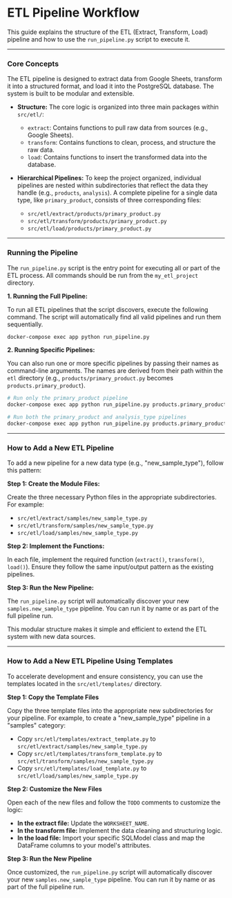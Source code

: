# ETL Pipeline Workflow

This guide explains the structure of the ETL (Extract, Transform, Load) pipeline
and how to use the `run_pipeline.py` script to execute it.

---

### Core Concepts

The ETL pipeline is designed to extract data from Google Sheets, transform it
into a structured format, and load it into the PostgreSQL database. The system
is built to be modular and extensible.

- **Structure:** The core logic is organized into three main packages within
  `src/etl/`:

  - `extract`: Contains functions to pull raw data from sources (e.g., Google
    Sheets).
  - `transform`: Contains functions to clean, process, and structure the raw
    data.
  - `load`: Contains functions to insert the transformed data into the database.

- **Hierarchical Pipelines:** To keep the project organized, individual
  pipelines are nested within subdirectories that reflect the data they handle
  (e.g., `products`, `analysis`). A complete pipeline for a single data type,
  like `primary_product`, consists of three corresponding files:
  - `src/etl/extract/products/primary_product.py`
  - `src/etl/transform/products/primary_product.py`
  - `src/etl/load/products/primary_product.py`

---

### Running the Pipeline

The `run_pipeline.py` script is the entry point for executing all or part of the
ETL process. All commands should be run from the `my_etl_project` directory.

**1. Running the Full Pipeline:**

To run all ETL pipelines that the script discovers, execute the following
command. The script will automatically find all valid pipelines and run them
sequentially.

```bash
docker-compose exec app python run_pipeline.py
```

**2. Running Specific Pipelines:**

You can also run one or more specific pipelines by passing their names as
command-line arguments. The names are derived from their path within the `etl`
directory (e.g., `products/primary_product.py` becomes
`products.primary_product`).

```bash
# Run only the primary_product pipeline
docker-compose exec app python run_pipeline.py products.primary_product

# Run both the primary_product and analysis_type pipelines
docker-compose exec app python run_pipeline.py products.primary_product analysis.analysis_type
```

---

### How to Add a New ETL Pipeline

To add a new pipeline for a new data type (e.g., "new_sample_type"), follow this
pattern:

**Step 1: Create the Module Files:**

Create the three necessary Python files in the appropriate subdirectories. For
example:

- `src/etl/extract/samples/new_sample_type.py`
- `src/etl/transform/samples/new_sample_type.py`
- `src/etl/load/samples/new_sample_type.py`

**Step 2: Implement the Functions:**

In each file, implement the required function (`extract()`, `transform()`,
`load()`). Ensure they follow the same input/output pattern as the existing
pipelines.

**Step 3: Run the New Pipeline:**

The `run_pipeline.py` script will automatically discover your new
`samples.new_sample_type` pipeline. You can run it by name or as part of the
full pipeline run.

This modular structure makes it simple and efficient to extend the ETL system
with new data sources.

---

### How to Add a New ETL Pipeline Using Templates

To accelerate development and ensure consistency, you can use the templates
located in the `src/etl/templates/` directory.

**Step 1: Copy the Template Files**

Copy the three template files into the appropriate new subdirectories for your
pipeline. For example, to create a "new_sample_type" pipeline in a "samples"
category:

- Copy `src/etl/templates/extract_template.py` to
  `src/etl/extract/samples/new_sample_type.py`
- Copy `src/etl/templates/transform_template.py` to
  `src/etl/transform/samples/new_sample_type.py`
- Copy `src/etl/templates/load_template.py` to
  `src/etl/load/samples/new_sample_type.py`

**Step 2: Customize the New Files**

Open each of the new files and follow the `TODO` comments to customize the
logic:

- **In the extract file:** Update the `WORKSHEET_NAME`.
- **In the transform file:** Implement the data cleaning and structuring logic.
- **In the load file:** Import your specific SQLModel class and map the
  DataFrame columns to your model's attributes.

**Step 3: Run the New Pipeline**

Once customized, the `run_pipeline.py` script will automatically discover your
new `samples.new_sample_type` pipeline. You can run it by name or as part of the
full pipeline run.
